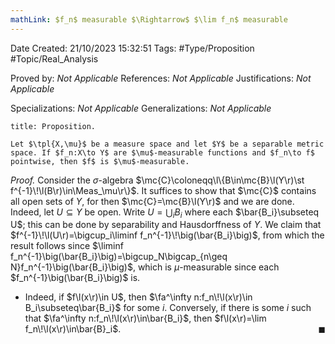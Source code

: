 ```yaml
---
mathLink: $f_n$ measurable $\Rightarrow$ $\lim f_n$ measurable
---
```


<div class="topSpace"></div>

Date Created: 21/10/2023 15:32:51
Tags: #Type/Proposition #Topic/Real_Analysis

Proved by: <i>Not Applicable</i>
References: <i>Not Applicable</i>
Justifications: <i>Not Applicable</i>

Specializations: <i>Not Applicable</i>
Generalizations: <i>Not Applicable</i>

``` ad-Proposition
title: Proposition.

Let $\tpl{X,\mu}$ be a measure space and let $Y$ be a separable metric space. If $f_n:X\to Y$ are $\mu$-measurable functions and $f_n\to f$ pointwise, then $f$ is $\mu$-measurable.

```

<i>Proof.</i> Consider the $\sigma$-algebra $\mc{C}\coloneqq\l\{B\in\mc{B}\l(Y\r)\st f^{-1}\!\l(B\r)\in\Meas_\mu\r\}$. It suffices to show that $\mc{C}$ contains all open sets of $Y$, for then $\mc{C}=\mc{B}\l(Y\r)$ and we are done. Indeed, let $U\subseteq Y$ be open. Write $U=\bigcup_iB_i$ where each $\bar{B_i}\subseteq U$; this can be done by separability and Hausdorffness of $Y$. We claim that $f^{-1}\!\l(U\r)=\bigcup_i\liminf f_n^{-1}\!\big(\bar{B_i}\big)$, from which the result follows since $\liminf f_n^{-1}\big(\bar{B_i}\big)=\bigcup_N\bigcap_{n\geq N}f_n^{-1}\big(\bar{B_i}\big)$, which is $\mu$-measurable since each $f_n^{-1}\big(\bar{B_i}\big)$ is.
* Indeed, if $f\l(x\r)\in U$, then $\fa^\infty n:f_n\!\l(x\r)\in B_i\subseteq\bar{B_i}$ for some $i$. Conversely, if there is some $i$ such that $\fa^\infty n:f_n\!\l(x\r)\in\bar{B_i}$, then $f\l(x\r)=\lim f_n\!\l(x\r)\in\bar{B}_i$.<span style="float:right;">$\blacksquare$</span>
